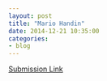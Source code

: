 ```yaml
---
layout: post
title: "Mario Handin"
date: 2014-12-21 10:35:00
categories:
- blog
---
```


[Submission Link](http://goo.gl/forms/Lir6FcEb0D)
